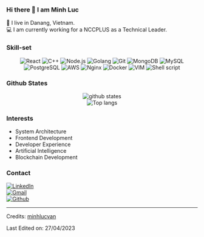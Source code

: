 ### Hi there 👋 I am Minh Luc
:house_with_garden: I live in Danang, Vietnam.<br>
:computer: I am currently working for a NCCPLUS as a Technical Leader.<br>

### Skill-set
<p align="center">
  <img src="https://img.shields.io/badge/React-3776AB?style=for-the-badge&logo=react&logoColor=white" alt="React">
  <img src="https://img.shields.io/badge/C%2B%2B-00599C?style=for-the-badge&logo=c%2B%2B&logoColor=white" alt="C++">
  <img src="https://img.shields.io/badge/Node.js-43853D?style=for-the-badge&logo=node.js&logoColor=white" alt="Node.js">
  <img src="https://img.shields.io/badge/go-%2300ADD8.svg?style=for-the-badge&logo=go&logoColor=white" alt="Golang">
  <img src="https://img.shields.io/badge/git-%23F05033.svg?style=for-the-badge&logo=git&logoColor=white" alt="Git">
  <img src="https://img.shields.io/badge/MongoDB-4EA94B?style=for-the-badge&logo=mongodb&logoColor=white" alt="MongoDB">
  <img src="https://img.shields.io/badge/MySQL-00000F?style=for-the-badge&logo=mysql&logoColor=white" alt="MySQL">
  <img src="https://img.shields.io/badge/PostgreSQL-316192?style=for-the-badge&logo=postgresql&logoColor=white" alt="PostgreSQL">
  <img src="https://img.shields.io/badge/Amazon_AWS-232F3E?style=for-the-badge&logo=amazon-aws&logoColor=white" alt="AWS">
  <img src="https://img.shields.io/badge/nginx-%23009639.svg?style=for-the-badge&logo=nginx&logoColor=white" alt="Nginx">
  <img src="https://img.shields.io/badge/docker-%230db7ed.svg?style=for-the-badge&logo=docker&logoColor=white" alt="Docker">
  <img src="https://img.shields.io/badge/VIM-%2311AB00.svg?style=for-the-badge&logo=vim&logoColor=white" alt="VIM">
  <img src="https://img.shields.io/badge/shell_script-%23121011.svg?style=for-the-badge&logo=gnu-bash&logoColor=white" alt="Shell script">
</p>

### Github States
<p align="center"> 
  <img src="https://github-readme-stats.vercel.app/api?username=minhlucvan&count_private=true&show_icons=true&theme=apprentice" alt="github states"> 
  <br>
  <img src="https://github-readme-stats.vercel.app/api/top-langs/?username=minhlucvan&hide=php&exclude_repo=LearnPress/learnpress&layout=compact&theme=apprentice&version=kjadkjasodh" alt="Top langs">
</p>

### Interests
- System Architecture
- Frontend Development
- Developer Experience
- Artificial Intelligence
- Blockchain Development

### Contact
<a href="https://www.linkedin.com/in/minh-luc-van-2880b5113/" target="_blank">
  <img src="https://img.shields.io/badge/LinkedIn-0077B5?style=for-the-badge&logo=linkedin&logoColor=white" alt="LinkedIn">
</a><br>
<a href="mailto:luk.mink@gmail.com" target="_blank">
  <img src="https://img.shields.io/badge/Gmail-D14836?style=for-the-badge&logo=gmail&logoColor=white" alt="Gmail">
</a><br>
<a href="https://github.com/minhlucvan">
  <img src="https://img.shields.io/badge/GitHub-100000?style=for-the-badge&logo=github&logoColor=white" alt="Github">
</a><br>

------
Credits: [minhlucvan](https://github.com/minhlucvan)

Last Edited on: 27/04/2023
